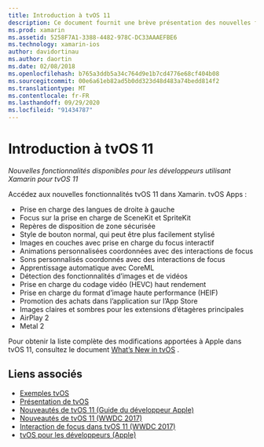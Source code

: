 ```yaml
---
title: Introduction à tvOS 11
description: Ce document fournit une brève présentation des nouvelles fonctionnalités disponibles pour les développeurs Xamarin dans tvOS 11 et des liens vers les notes de publication d’Apple.
ms.prod: xamarin
ms.assetid: 5258F7A1-3388-4482-978C-DC33AAAEFBE6
ms.technology: xamarin-ios
author: davidortinau
ms.author: daortin
ms.date: 02/08/2018
ms.openlocfilehash: b765a3ddb5a34c764d9e1b7cd4776e68cf404b08
ms.sourcegitcommit: 00e6a61eb82ad5b0dd323d48d483a74bedd814f2
ms.translationtype: MT
ms.contentlocale: fr-FR
ms.lasthandoff: 09/29/2020
ms.locfileid: "91434787"
---
```

# <a name="introduction-to-tvos-11"></a>Introduction à tvOS 11

_Nouvelles fonctionnalités disponibles pour les développeurs utilisant Xamarin pour tvOS 11_

Accédez aux nouvelles fonctionnalités tvOS 11 dans Xamarin. tvOS Apps :

- Prise en charge des langues de droite à gauche 
- Focus sur la prise en charge de SceneKit et SpriteKit
- Repères de disposition de zone sécurisée 
- Style de bouton normal, qui peut être plus facilement stylisé
- Images en couches avec prise en charge du focus interactif
- Animations personnalisées coordonnées avec des interactions de focus
- Sons personnalisés coordonnés avec des interactions de focus
- Apprentissage automatique avec CoreML
- Détection des fonctionnalités d’images et de vidéos
- Prise en charge du codage vidéo (HEVC) haut rendement
- Prise en charge du format d’image haute performance (HEIF)
- Promotion des achats dans l’application sur l’App Store
- Images claires et sombres pour les extensions d’étagères principales
- AirPlay 2
- Metal 2

Pour obtenir la liste complète des modifications apportées à Apple dans tvOS 11, consultez le document [What’s New in tvOS](https://developer.apple.com/library/content/releasenotes/General/WhatsNewinTVOS/Articles/tvOS_11_0.html) .

## <a name="related-links"></a>Liens associés

- [Exemples tvOS](/samples/browse/?products=xamarin&term=Xamarin.iOS%2btvOS)
- [Présentation de tvOS](~/ios/tvos/index.md)
- [Nouveautés de tvOS 11 (Guide du développeur Apple)](https://developer.apple.com/library/content/releasenotes/General/WhatsNewinTVOS/Articles/tvOS_11_0.html)
- [Nouveautés de tvOS 11 (WWDC 2017)](https://developer.apple.com/videos/play/wwdc2017/209/)
- [Interaction de focus dans tvOS 11 (WWDC 2017)](https://developer.apple.com/videos/play/wwdc2017/224/)
- [tvOS pour les développeurs (Apple)](https://developer.apple.com/tvos/)